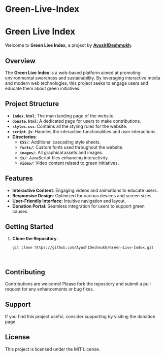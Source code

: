 # Green-Live-Index
# Green Live Index

Welcome to **Green Live Index**, a project by [**Ayush1Deshmukh**](https://github.com/Ayush1Deshmukh).

## Overview

The **Green Live Index** is a web-based platform aimed at promoting environmental awareness and sustainability. By leveraging interactive media and modern web technologies, this project seeks to engage users and educate them about green initiatives.

## Project Structure

- **`index.html`**: The main landing page of the website.
- **`donate.html`**: A dedicated page for users to make contributions.
- **`styles.css`**: Contains all the styling rules for the website.
- **`script.js`**: Handles the interactive functionalities and user interactions.
- **Directories**:
  - **`CSS/`**: Additional cascading style sheets.
  - **`fonts/`**: Custom fonts used throughout the website.
  - **`images/`**: All graphical assets and images.
  - **`js/`**: JavaScript files enhancing interactivity.
  - **`video/`**: Video content related to green initiatives.

## Features

- **Interactive Content**: Engaging videos and animations to educate users.
- **Responsive Design**: Optimized for various devices and screen sizes.
- **User-Friendly Interface**: Intuitive navigation and layout.
- **Donation Portal**: Seamless integration for users to support green causes.

## Getting Started

1. **Clone the Repository**:

   ```bash
   git clone https://github.com/Ayush1Deshmukh/Green-Live-Index.git

  
## Contributing

Contributions are welcome! Please fork the repository and submit a pull request for any enhancements or bug fixes.

## Support
If you find this project useful, consider supporting by visiting the donation page.

## License
This project is licensed under the MIT License.




